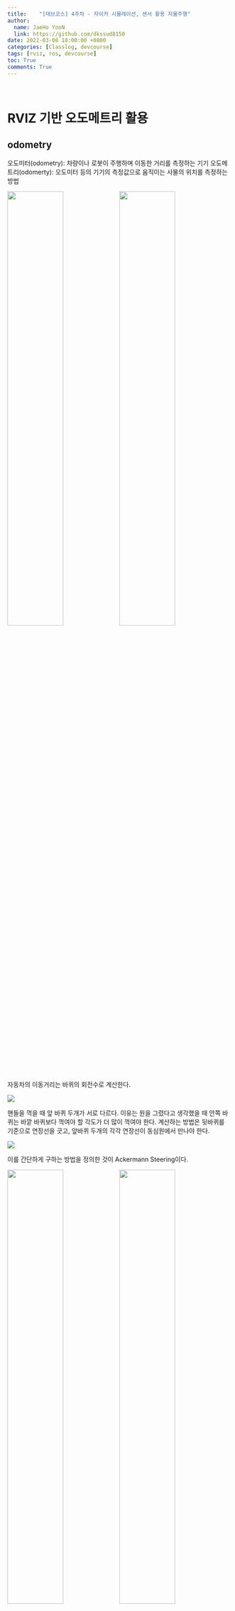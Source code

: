 ```yaml
---
title:    "[데브코스] 4주차 - 자이카 시뮬레이션, 센서 활용 자율주행"
author:
  name: JaeHo YooN
  link: https://github.com/dkssud8150
date: 2022-03-08 18:00:00 +0800
categories: [Classlog, devcourse]
tags: [rviz, ros, devcourse]
toc: True
comments: True
---
```


<br>

# RVIZ 기반 오도메트리 활용

## odometry

오도미터(odometry): 차량이나 로봇이 주행하며 이동한 거리를 측정하는 기기
오도메트리(odomerty): 오도미터 등의 기기의 측정값으로 움직이는 사물의 위치를 측정하는 방법

<img src="/assets/img/dev/4주차/odometry.png" width="50%"><img src="/assets/img/dev/4주차/odometry.png" width="50%">

<br>

자동차의 이동거리는 바퀴의 회전수로 계산한다. 

<img src="/assets/img/dev/4주차/tire.png">

<br>

핸들을 꺽을 때 앞 바퀴 두개가 서로 다르다. 이유는 원을 그렸다고 생각했을 때 안쪽 바퀴는 바깥 바퀴보다 꺽여야 할 각도가 더 많이 꺽여야 한다. 계산하는 방법은 뒷바퀴를 기준으로 연장선을 긋고, 앞바퀴 두개의 각각 연장선이 동심원에서 만나야 한다.

<img src="/assets/img/dev/4주차/handling_issue.png">

이를 간단하게 구하는 방법을 정의한 것이 Ackermann Steering이다.

<img src="/assets/img/dev/4주차/ackermann.png" width="50%"><img src="/assets/img/dev/4주차/ackermann2.png" width="50%">

스티어링을 하나 만들어서 그 각도는 뒷바퀴의 중심에만 가도록 만들게 되면 두 개의 바퀴는 항상 동심원을 가진다는 것이다. 그러나 두개의 각도를 각각 구하는 것은 복잡하기 때문에 두 바퀴의 중간점에서의 각도로 정의한다.

<img src="/assets/img/dev/4주차/ackermann3.png">

<br>

<br>

## 자동차 위치 정보

<img src="/assets/img/dev/4주차/car_point.png">

- 현재 위치 : (x,y) 좌표 + theta
    - (x,y): 현재 뒷바퀴의 위치
    - theta: 직교좌표계의 x축과 차량의 수직선이 이루는 각도
- 이동 속도 : 선속도 v + 각속도 w
- 조향각 델타
    - 델타: 앞바퀴와 도착하고자 하는 뒷바퀴의 위치와, 현재 차량의 수직선이 이루는 각도

<br>

<br>

## odometry 토픽

/odom이라는 토픽을 발행하는 예제 코드가 있다.
파이썬 코드 : ros_odometry_publisher_example.py
[https://gist.github.com/atotto/f2754f75bedb6ea56e3e0264ec405dcf](https://gist.github.com/atotto/f2754f75bedb6ea56e3e0264ec405dcf)

파일이름은 각자 변경가능하다.

아래 파일을 ex_urdf 파일에 추가한다.

```python
#!/usr/bin/env python

# name change ros_odometry_publisher_example.py -> odom_publisher_ex.py
import math
from math import sin, cos, pi

import rospy
import tf
from nav_msgs.msg import Odometry
from geometry_msgs.msg import Point, Pose, Quaternion, Twist, Vector3

rospy.init_node('odometry_publisher') # odomety_publisher 노드 생성

odom_pub = rospy.Publisher("odom", Odometry, queue_size=50) # odom 토픽 발행 준비
odom_broadcaster = tf.TransformBroadcaster()

# 초기 위치
x = 0.0
y = 0.0
th = 0.0

# 초기 속도 x축 속도는 10cm/s, y축 속도는 -10cm/s, 주행 방향은 0.1라디안(5.7도)
vx = 0.1
vy = -0.1
vth = 0.1

# 시간 정보 계산용 변수
current_time = rospy.Time.now() 
last_time = rospy.Time.now()

r = rospy.Rate(1.0) # 1초에 한번씩 돌기
while not rospy.is_shutdown():
    current_time = rospy.Time.now()

    # compute odometry in a typical way given the velocities of the robot
    # 그림1 참고
    dt = (current_time - last_time).to_sec() # 델타 시간
    delta_x = (vx * cos(th) - vy * sin(th)) * dt # 속도 x 시간 = 거리
    delta_y = (vx * sin(th) + vy * cos(th)) * dt
    delta_th = vth * dt

    x += delta_x
    y += delta_y
    th += delta_th

    # since all odometry is 6DOF we'll need a quaternion created from yaw
    # 오일러 좌표계 회전을 쿼터니언 값으로 계산함
    odom_quat = tf.transformations.quaternion_from_euler(0, 0, th) # 아래 좌표계 회전 설명 참고

    # first, we'll publish the transform over tf
    odom_broadcaster.sendTransform(
        (x, y, 0.), # 위치 정보애 대한 발행 준비
        odom_quat, 
        current_time,
        "base_link", # odom과 base_link를 연결하는 코드
        "odom"
    )

    # next, we'll publish the odometry message over ROS
    odom = Odometry()
    odom.header.stamp = current_time
    odom.header.frame_id = "odom"

    # set the position
    odom.pose.pose = Pose(Point(x, y, 0.), Quaternion(*odom_quat))

    # set the velocity
    odom.child_frame_id = "base_link"
    odom.twist.twist = Twist(Vector3(vx, vy, 0), Vector3(0, 0, vth))

    # publish the message
    odom_pub.publish(odom)

    last_time = current_time
    r.sleep()
```

이 코드가 하는 일
- odometry_publisher노드를 생성
- 거기서 /odom 토픽을 발행
- 1초에 1번씩 발행

<br>

**이동 속도**

이동 속도는 Vx, Vy의 두 벡터의 합성이다.

<br>

<img src="/assets/img/dev/4주차/delta.png" caption="그림1">

**좌표계 회전**

좌표축이 회전하는 것이 3가지가 있다. x축 기준으로 회전하는 것을 **roll**, y축 기준으로 회전하는 것을 **pitch**, z축 기준으로 회전하는 것을 **yaw**이라 한다.

이와 같이 나타내는 것을 오일러 방식이라 한다. 그러나 여기서난 쿼터니언 방식을 사용하는데, 이유는 계산하기 쉽기 때문이다.

### 실행

```bash
$ roscore
$ rosrun ex_urdf odom_publisher_ex.py
$ rostopic list
$ rostopic info odom
$ rqt_graph
```

<img src="/assets/img/dev/4주차/odom_rqt.png">

- odomety 토픽 : /odom
- odom 메시지 타입 : nav_msgs/Odometry

```bash
$ rosmsg show nav_msgs/Odometry
$ rostopic echo odom
```

<img src="/assets/img/dev/4주차/odom_implement.png" caption="그림1">

position: 뒷바퀴 기준 점
Quaternion orientation: 롤 요키치를 가상의 좌표계로 나타낸 값
vector linear: 선속도
vector angular: 각속도

<br>

<br>

## RVIZ 가상공간에서 물체 이동시키기

기존의 odom_publisher_ex.py가 있는 패키지를 이용한다. launch 파일도 생성한다.

```xml
<!-- odom_pub.launch -->
<launch>
    <arg name="model" />
    ...
    <!-- add python file -->
    <node name="odom_publisher" pkg="ex_urdf" type="odom_publisher_ex.py" />

</launch>
```

```bash
$ roslaunch ex_urdf odom_pub.launch
```

<img src="/assets/img/dev/4주차/odom_rviz.png">

<img src="/assets/img/dev/4주차/odom_rqt2.png">

/tf는 어떤 물체의 자세나 이것저것 계산해서 rviz에 쏘는 시각화 노드이다.


